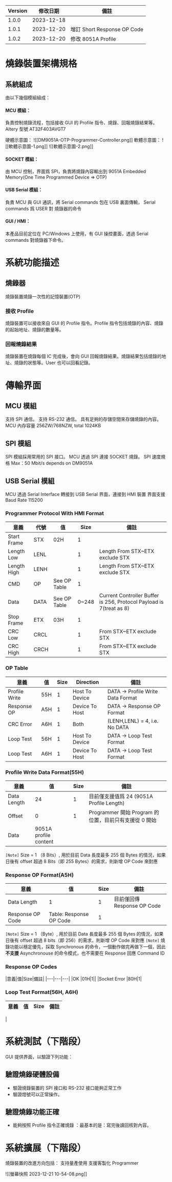 | Version | 修改日期       | 備註                        |
| ------- | ---------- | ------------------------- |
| 1.0.0   | 2023-12-18 |                           |
| 1.0.1   | 2023-12-20 | 增訂 Short Response OP Code |
| 1.0.2   | 2023-12-20 | 修改 8051A Profile          |


# 燒錄裝置架構規格

## 系統組成
由以下幾個模組組成：
#### MCU 模組：
負責控制燒錄流程，包括接收 GUI 的 Profile 指令、燒錄、回報燒錄結果等。
Altery 型號  AT32F403AVGT7

硬體示意圖：
![[DM9051A-OTP-Programmer-Controller.png]]
軟體示意圖：
![[軟體示意圖-1.png]]
![[軟體示意圖-2.png]]
#### SOCKET 模組：
由 MCU 控制，界面爲 SPI，負責將燒錄內容輸出到 9051A Embedded Memory(One Time Programmed Device => OTP)
#### USB Serial 模組：
負責 MCU 與 GUI 通訊，將 Serial commands 包在 USB 裏面傳輸， Serial commands 爲 USER 對 燒錄器的命令
#### GUI / HMI：
本產品目前定位在 PC/Windows 上使用，有 GUI 操控畫面，透過 Serial commands 對燒錄器下命令。

# 系統功能描述
## 燒錄器
燒錄裝置燒錄一次性的記憶裝置(OTP)
### 接收 Profile
燒錄裝置可以接收來自 GUI 的 Profile 指令。Profile 指令包括燒錄的內容、燒錄的起始地址、燒錄的數量等。
### 回報燒錄結果
燒錄裝置在燒錄每個 IC 完成後，會向 GUI 回報燒錄結果。燒錄結果包括燒錄的地址、燒錄的狀態等。User 也可以回看記錄。


# 傳輸界面
## MCU 模組
支持 SPI 通信。
支持 RS-232 通信。
具有足夠的存儲空間來存儲燒錄的內容。MCU 內存容量 256ZW/768NZW, total 1024KB
## SPI 模組
SPI 模組採用常用的 SPI 接口。
MCU 透過 SPI 連接 SOCKET 燒錄。
SPI 速度規格 Max：50 Mbit/s depends on DM9051A
## USB Serial 模組
MCU 透過 Serial Interface 轉接到 USB Serial 界面，連接到 HMI 裝置
界面支援 Baud Rate 115200

### Programmer Protocol With HMI Format

|意義|代號|值|Size|備註|
|---|---|---|---|---|
|Start Frame|STX|02H|1||
|Length Low|LENL||1|Length From STX~ETX exclude STX|
|Length High|LENH||1|Length From STX~ETX exclude STX|
|CMD|OP|See OP Table|1||
|Data|DATA|See OP Table|0~248|Current Controller Buffer is 256, Protocol Payload is 7(treat as 8)|
|Stop Frame|ETX|03H|1||
|CRC Low|CRCL||1|From STX~ETX exclude STX|
|CRC High|CRCH||1|From STX~ETX exclude STX|


### OP Table

|意義|值|Size|Direction|備註|
|---|---|---|---|---|
|Profile Write|55H|1|Host To Device|DATA -> Profile Write Data Format|
|Response OP|A5H|1|Device To Host|DATA -> Response OP Format|
|CRC Error|A6H|1|Both|(LENH,LENL) = 4, i.e. No DATA|
|Loop Test|56H|1|Host To Device|DATA -> Loop Test Format|
|Loop Test|A6H|1|Device To Host|DATA -> Loop Test Format|

### Profile Write Data Format(55H)
|意義|值|Size|備註|
|---|---|---|---|
|Data Length |24|1|目前僅支援值爲 24 (9051A Profile Length)|
|Offset |0|1|Programmer 開始 Program 的位置，目前只有支援從 0 開始|
|Data  |9051A profile content|||

`[Note]`
Size =  1 （8 Bits）, 用於目前 Data 長度最多 255 個 Bytes 的情況，如果日後有 offset 超過 8 Bits（即 255 Bytes）的需求，則新增 OP Code 來對應
### Response OP Format(A5H)
|意義|值|Size|備註|
|---|---|---|---|
|Data Length |1|1|目前僅回傳 Response OP Code|
|Response OP Code |Table: Response OP Code|1||


`[Note]`
Size =  1 （Byte）, 用於目前 Data 長度最多 255 個 Bytes 的情況，如果日後有 offset 超過 8 bits（即 256）的需求，則新增 OP Code 來對應
`[Note]`
燒錄功能以穩定優先，採取 Synchronous 的命令，一個動作做完再做下一個，因此**不支援** Asynchronouse 的命令模式，也不需要在 Response 回應 Command ID
### Response OP Codes
|意義|值|Size|備註|
|---|---|---|
|OK |01H|1||
|Socket Error |80H|1|

### Loop Test Format(56H, A6H)
|意義|值|Size|備註|
|---|---|---|---|
|
# 系統測試（下階段）
GUI 提供界面，以驗證下列功能：
## 驗證燒錄硬體設備
+ 驗證燒錄裝置的 SPI 接口和 RS-232 接口能夠正常工作
+ 驗證燈號可以正常操作。
## 驗證燒錄功能正確
+ 能夠按照 Profile 指令正確燒錄 ：最基本的是：寫完後讀回核對內容。

# 系統擴展（下階段）
燒錄裝置的改進方向包括：
支持量產使用
支援客製化 Programmer






![[螢幕快照 2023-12-21 10-54-08.png]]
